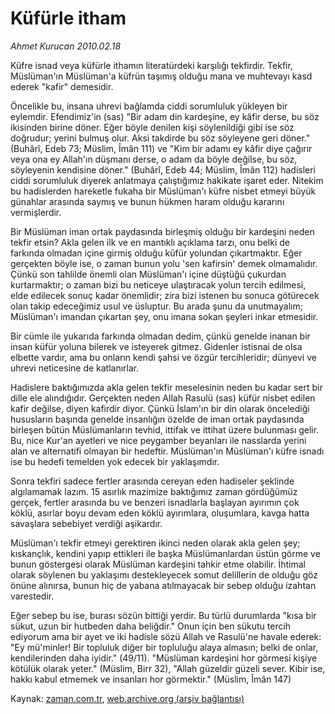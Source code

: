 # Küfürle itham

*Ahmet Kurucan 2010.02.18*

<tr><td class="metin" colspan="2" style="padding-top: 20px; padding-left: 5px; ">Küfre isnad veya küfürle ithamın literatürdeki karşılığı tekfirdir. Tekfir, Müslüman'ın Müslüman'a küfrün taşımış olduğu mana ve muhtevayı kasd ederek "kafir" demesidir.</td></tr><tr><td class="metin" colspan="2" style="padding-top: 20px; padding-left: 5px; "><p>Öncelikle bu, insana uhrevi bağlamda ciddi sorumluluk yükleyen bir eylemdir. Efendimiz'in (sas) "Bir adam din kardeşine, ey kâfir derse, bu söz ikisinden birine döner. Eğer böyle denilen kişi söylenildiği gibi ise söz doğrudur; yerini bulmuş olur. Aksi takdirde bu söz söyleyene geri döner." (Buhârî, Edeb 73; Müslim, Îmân 111) ve "Kim bir adamı ey kâfir diye çağırır veya ona ey Allah'ın düşmanı derse, o adam da böyle değilse, bu söz, söyleyenin kendisine döner." (Buhârî, Edeb 44; Müslim, Îmân 112) hadisleri ciddi sorumluluk diyerek anlatmaya çalıştığımız hakikate işaret eder. Nitekim bu hadislerden hareketle fukaha bir Müslüman'ı küfre nisbet etmeyi büyük günahlar arasında saymış ve bunun hükmen haram olduğu kararını vermişlerdir.
<p>Bir Müslüman iman ortak paydasında birleşmiş olduğu bir kardeşini neden tekfir etsin? Akla gelen ilk ve en mantıklı açıklama tarzı, onu belki de farkında olmadan içine girmiş olduğu küfür yolundan çıkartmaktır. Eğer gerçekten böyle ise, o zaman bunun yolu 'sen kafirsin' demek olmamalıdır. Çünkü son tahlilde önemli olan Müslüman'ı içine düştüğü çukurdan kurtarmaktır; o zaman bizi bu neticeye ulaştıracak yolun tercih edilmesi, elde edilecek sonuç kadar önemlidir; zira bizi istenen bu sonuca götürecek olan takip edeceğimiz usul ve üsluptur. Bu arada şunu da unutmayalım; Müslüman'ı imandan çıkartan şey, onu imana sokan şeyleri inkar etmesidir.
<p>Bir cümle ile yukarıda farkında olmadan dedim, çünkü genelde inanan bir insan küfür yoluna bilerek ve isteyerek gitmez. Gidenler istisnai de olsa elbette vardır, ama bu onların kendi şahsi ve özgür tercihleridir; dünyevi ve uhrevi neticesine de katlanırlar.
<p>Hadislere baktığımızda akla gelen tekfir meselesinin neden bu kadar sert bir dille ele alındığıdır. Gerçekten neden Allah Rasulü (sas) küfür nisbet edilen kafir değilse, diyen kafirdir diyor. Çünkü İslam'ın bir din olarak öncelediği hususların başında genelde insanlığın özelde de iman ortak paydasında birleşen bütün Müslümanların tevhid, ittifak ve ittihat üzere bulunması gelir. Bu, nice Kur'an ayetleri ve nice peygamber beyanları ile nasslarda yerini alan ve alternatifi olmayan bir hedeftir. Müslüman'ın Müslüman'ı küfre isnadı ise bu hedefi temelden yok edecek bir yaklaşımdır.
<p>Sonra tekfiri sadece fertler arasında cereyan eden hadiseler şeklinde algılamamak lazım. 15 asırlık mazimize baktığımız zaman gördüğümüz gerçek, fertler arasında bu ve benzeri isnadlarla başlayan ayırımın çok köklü, asırlar boyu devam eden köklü ayırımlara, oluşumlara, kavga hatta savaşlara sebebiyet verdiği aşikardır.
<p>Müslüman'ı tekfir etmeyi gerektiren ikinci neden olarak akla gelen şey; kıskançlık, kendini yapıp ettikleri ile başka Müslümanlardan üstün görme ve bunun göstergesi olarak Müslüman kardeşini tahkir etme olabilir. İhtimal olarak söylenen bu yaklaşımı destekleyecek somut delillerin de olduğu göz önüne alınırsa, bunun hiç de yabana atılmayacak bir sebep olduğu izahtan varestedir.
<p>Eğer sebep bu ise, burası sözün bittiği yerdir. Bu türlü durumlarda "kısa bir sükut, uzun bir hutbeden daha beliğdir." Onun için ben sükutu tercih ediyorum ama bir ayet ve iki hadisle sözü Allah ve Rasulü'ne havale ederek: "Ey mü'minler! Bir topluluk diğer bir topluluğu alaya almasın; belki de onlar, kendilerinden daha iyidir." (49/11). "Müslüman kardeşini hor görmesi kişiye kötülük olarak yeter." (Müslim, Birr 32), "Allah güzeldir güzeli sever. Kibir ise, hakkı kabul etmemek ve insanları hor görmektir." (Müslim, Îmân 147) <br/></p></p></p></p></p></p></p></td></tr>

Kaynak: [zaman.com.tr](http://zaman.com.tr/yazar.do?yazino=952849), [web.archive.org (arşiv bağlantısı)](http://web.archive.org/web/20100426002907/http://www.zaman.com.tr:80/yazar.do?yazino=952849)
